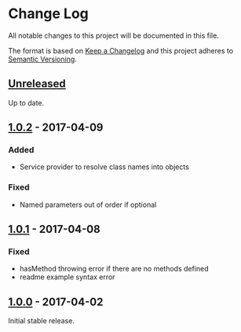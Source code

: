 # Change Log
All notable changes to this project will be documented in this file.

The format is based on [Keep a Changelog](http://keepachangelog.com/)
and this project adheres to [Semantic Versioning](http://semver.org/).

## [Unreleased]
Up to date.

## [1.0.2] - 2017-04-09
### Added
- Service provider to resolve class names into objects

### Fixed
- Named parameters out of order if optional

## [1.0.1] - 2017-04-08
### Fixed
- hasMethod throwing error if there are no methods defined
- readme example syntax error

## [1.0.0] - 2017-04-02

Initial stable release.

[Unreleased]: https://github.com/barell/json-rpc-server/archive/dev.zip
[1.0.2]: https://github.com/barell/json-rpc-server/releases/tag/v1.0.2
[1.0.1]: https://github.com/barell/json-rpc-server/releases/tag/v1.0.1
[1.0.0]: https://github.com/barell/json-rpc-server/releases/tag/v1.0.0